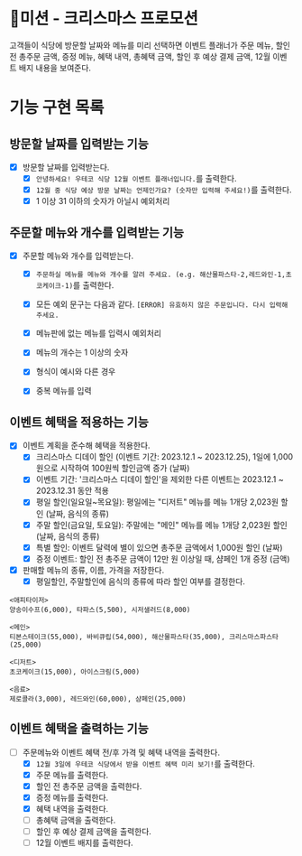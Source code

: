 # 🚀미션 - 크리스마스 프로모션

고객들이 식당에 방문할 날짜와 메뉴를 미리 선택하면 이벤트 플래너가 
주문 메뉴, 할인 전 총주문 금액, 증정 메뉴, 혜택 내역, 총혜택 금액, 할인 후 예상 결제 금액, 12월 이벤트 배지 내용을 보여준다.

# 기능 구현 목록

## 방문할 날짜를 입력받는 기능

- [x] 방문할 날짜를 입력받는다.
  - [x] `안녕하세요! 우테코 식당 12월 이벤트 플래너입니다.`를 출력한다.
  - [x] `12월 중 식당 예상 방문 날짜는 언제인가요? (숫자만 입력해 주세요!)`를 출력한다. 
  - [x] 1 이상 31 이하의 숫자가 아닐시 예외처리

## 주문할 메뉴와 개수를 입력받는 기능

- [x] 주문할 메뉴와 개수를 입력받는다.
  - [x] `주문하실 메뉴를 메뉴와 개수를 알려 주세요. (e.g. 해산물파스타-2,레드와인-1,초코케이크-1)`를 출력한다.
  - [x] 모든 예외 문구는 다음과 같다. `[ERROR] 유효하지 않은 주문입니다. 다시 입력해 주세요.`
  - [x] 메뉴판에 없는 메뉴를 입력시 예외처리 
  - [x] 메뉴의 개수는 1 이상의 숫자 
  - [x] 형식이 예시와 다른 경우
  - [x] 중복 메뉴를 입력


## 이벤트 혜택을 적용하는 기능

- [x] 이벤트 계획을 준수해 혜택을 적용한다.
  - [x] 크리스마스 디데이 할인 (이벤트 기간: 2023.12.1 ~ 2023.12.25), 1일에 1,000원으로 시작하여 100원씩 할인금액 증가 (날짜)
  - [x] 이벤트 기간: '크리스마스 디데이 할인'을 제외한 다른 이벤트는 2023.12.1 ~ 2023.12.31 동안 적용
  - [x] 평일 할인(일요일~목요일): 평일에는 "디저트" 메뉴를 메뉴 1개당 2,023원 할인 (날짜, 음식의 종류)
  - [x] 주말 할인(금요일, 토요일): 주말에는 "메인" 메뉴를 메뉴 1개당 2,023원 할인 (날짜, 음식의 종류)
  - [x] 특별 할인: 이벤트 달력에 별이 있으면 총주문 금액에서 1,000원 할인 (날짜)
  - [x] 증정 이벤트: 할인 전 총주문 금액이 12만 원 이상일 때, 샴페인 1개 증정 (금액)

- [x] 판매할 메뉴의 종류, 이름, 가격을 저장한다.
  - [x] 평일할인, 주말할인에 음식의 종류에 따라 할인 여부를 결정한다.
```
<애피타이저>
양송이수프(6,000), 타파스(5,500), 시저샐러드(8,000)

<메인>
티본스테이크(55,000), 바비큐립(54,000), 해산물파스타(35,000), 크리스마스파스타(25,000)

<디저트>
초코케이크(15,000), 아이스크림(5,000)

<음료>
제로콜라(3,000), 레드와인(60,000), 샴페인(25,000)
```

## 이벤트 혜택을 출력하는 기능

- [ ] 주문메뉴와 이벤트 혜택 전/후 가격 및 혜택 내역을 출력한다.
  - [x] `12월 3일에 우테코 식당에서 받을 이벤트 혜택 미리 보기!`를 출력한다.
  - [x] 주문 메뉴를 출력한다.
  - [x] 할인 전 총주문 금액을 출력한다.
  - [x] 증정 메뉴를 출력한다.
  - [x] 혜택 내역을 출력한다.
  - [ ] 총혜택 금액을 출력한다.
  - [ ] 할인 후 예상 결제 금액을 출력한다.
  - [ ] 12월 이벤트 배지를 출력한다.
